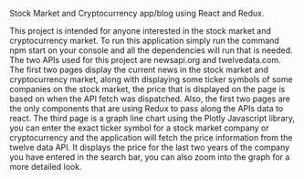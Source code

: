 
Stock Market and Cryptocurrency app/blog using React and Redux.

This project is intended for anyone interested in the stock market and cryptocurrency market. To run this application simply run the command npm start on your console and all the dependencies will run that is needed. The two APIs used for this project are newsapi.org and twelvedata.com. The first two pages display the current news in the stock market and cryptocurrency market, along with displaying some ticker symbols of some companies on the stock market, the price that is displayed on the page is based on when the API fetch was dispatched. Also, the first two pages are the only components that are using Redux to pass along the APIs data to react. The third page is a graph line chart using the Plotly Javascript library, you can enter the exact ticker symbol for a stock market company or cryptocurrency and the application will fetch the price information from the twelve data API. It displays the price for the last two years of the company you have entered in the search bar, you can also zoom into the graph for a more detailed look. 

